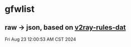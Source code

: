 # gfwlist
## raw -> json, based on [v2ray-rules-dat](https://github.com/Loyalsoldier/v2ray-rules-dat)
Fri Aug 23 12:00:53 AM CST 2024

